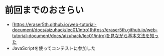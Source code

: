 # 前回までのおさらい

- [https://eraser5th.github.io/web-tutorial-document/docs/aizuhack/lec01/intro](https://eraser5th.github.io/web-tutorial-document/docs/aizuhack/lec01/intro)を見ながら基本文法を知った
- JavaScriptを使ってコンテストに参加した
